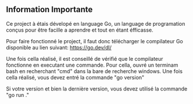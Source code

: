 ## Information Importante

Ce project à étais dévelopé en language Go, un language de programation conçus pour être facille a aprendre et tout en étant éfficasse.

Pour faire fonctionné le project, il faut donc télécharger le compilateur Go disponible au lien suivant: https://go.dev/dl/

Une fois cella réalisé, il est conseillé de vérifié que le compilateur fonctionne en executant une commande. Pour cella, ouvré un terminam bash en recherchant "cmd" dans la bare de recherche windows.
Une fois cella réalisé, vous devez entré la commande "go version"

Si votre version et bien la dernière version, vous devez utilisé la commande "go run ."



